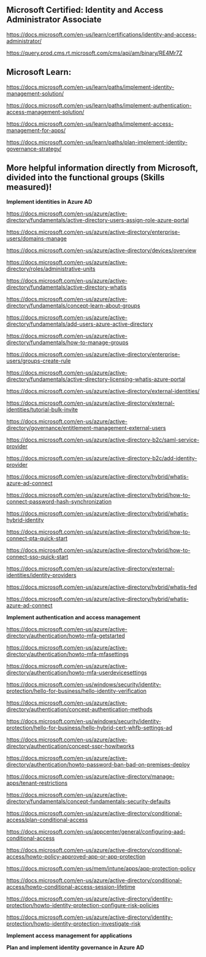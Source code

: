Microsoft Certified: Identity and Access Administrator Associate
-------------------
https://docs.microsoft.com/en-us/learn/certifications/identity-and-access-administrator/

https://query.prod.cms.rt.microsoft.com/cms/api/am/binary/RE4Mr7Z

Microsoft Learn:
-------------------

https://docs.microsoft.com/en-us/learn/paths/implement-identity-management-solution/

https://docs.microsoft.com/en-us/learn/paths/implement-authentication-access-management-solution/

https://docs.microsoft.com/en-us/learn/paths/implement-access-management-for-apps/

https://docs.microsoft.com/en-us/learn/paths/plan-implement-identity-governance-strategy/

More helpful information directly from Microsoft, divided into the functional groups (Skills measured)!
-------------------

**Implement identities in Azure AD**  

https://docs.microsoft.com/en-us/azure/active-directory/fundamentals/active-directory-users-assign-role-azure-portal

https://docs.microsoft.com/en-us/azure/active-directory/enterprise-users/domains-manage

https://docs.microsoft.com/en-us/azure/active-directory/devices/overview

https://docs.microsoft.com/en-us/azure/active-directory/roles/administrative-units

https://docs.microsoft.com/en-us/azure/active-directory/fundamentals/active-directory-whatis

https://docs.microsoft.com/en-us/azure/active-directory/fundamentals/concept-learn-about-groups

https://docs.microsoft.com/en-us/azure/active-directory/fundamentals/add-users-azure-active-directory

https://docs.microsoft.com/en-us/azure/active-directory/fundamentals/how-to-manage-groups

https://docs.microsoft.com/en-us/azure/active-directory/enterprise-users/groups-create-rule

https://docs.microsoft.com/en-us/azure/active-directory/fundamentals/active-directory-licensing-whatis-azure-portal

https://docs.microsoft.com/en-us/azure/active-directory/external-identities/

https://docs.microsoft.com/en-us/azure/active-directory/external-identities/tutorial-bulk-invite

https://docs.microsoft.com/en-us/azure/active-directory/governance/entitlement-management-external-users

https://docs.microsoft.com/en-us/azure/active-directory-b2c/saml-service-provider

https://docs.microsoft.com/en-us/azure/active-directory-b2c/add-identity-provider

https://docs.microsoft.com/en-us/azure/active-directory/hybrid/whatis-azure-ad-connect

https://docs.microsoft.com/en-us/azure/active-directory/hybrid/how-to-connect-password-hash-synchronization

https://docs.microsoft.com/en-us/azure/active-directory/hybrid/whatis-hybrid-identity

https://docs.microsoft.com/en-us/azure/active-directory/hybrid/how-to-connect-pta-quick-start

https://docs.microsoft.com/en-us/azure/active-directory/hybrid/how-to-connect-sso-quick-start

https://docs.microsoft.com/en-us/azure/active-directory/external-identities/identity-providers

https://docs.microsoft.com/en-us/azure/active-directory/hybrid/whatis-fed

https://docs.microsoft.com/en-us/azure/active-directory/hybrid/whatis-azure-ad-connect

**Implement authentication and access management**  

https://docs.microsoft.com/en-us/azure/active-directory/authentication/howto-mfa-getstarted

https://docs.microsoft.com/en-us/azure/active-directory/authentication/howto-mfa-mfasettings

https://docs.microsoft.com/en-us/azure/active-directory/authentication/howto-mfa-userdevicesettings

https://docs.microsoft.com/en-us/windows/security/identity-protection/hello-for-business/hello-identity-verification

https://docs.microsoft.com/en-us/azure/active-directory/authentication/concept-authentication-methods

https://docs.microsoft.com/en-us/windows/security/identity-protection/hello-for-business/hello-hybrid-cert-whfb-settings-ad

https://docs.microsoft.com/en-us/azure/active-directory/authentication/concept-sspr-howitworks

https://docs.microsoft.com/en-us/azure/active-directory/authentication/howto-password-ban-bad-on-premises-deploy

https://docs.microsoft.com/en-us/azure/active-directory/manage-apps/tenant-restrictions

https://docs.microsoft.com/en-us/azure/active-directory/fundamentals/concept-fundamentals-security-defaults

https://docs.microsoft.com/en-us/azure/active-directory/conditional-access/plan-conditional-access

https://docs.microsoft.com/en-us/appcenter/general/configuring-aad-conditional-access

https://docs.microsoft.com/en-us/azure/active-directory/conditional-access/howto-policy-approved-app-or-app-protection

https://docs.microsoft.com/en-us/mem/intune/apps/app-protection-policy

https://docs.microsoft.com/en-us/azure/active-directory/conditional-access/howto-conditional-access-session-lifetime

https://docs.microsoft.com/en-us/azure/active-directory/identity-protection/howto-identity-protection-configure-risk-policies

https://docs.microsoft.com/en-us/azure/active-directory/identity-protection/howto-identity-protection-investigate-risk

**Implement access management for applications**

**Plan and implement identity governance in Azure AD**
